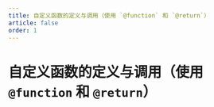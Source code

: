 ```yaml
---
title: 自定义函数的定义与调用（使用 `@function` 和 `@return`）
article: false
order: 1
---
```

# 自定义函数的定义与调用（使用 `@function` 和 `@return`）

